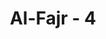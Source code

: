 ---
title: "Al-Fajr - 4"
no: 4
arabic_no: ٤
ayah: وَالَّيْلِ اِذَا يَسْرِۚ
translation: "demi malam apabila berlalu."
tafsir: "Selanjutnya Allah bersumpah dengan \"malam ketika berlalu\". Malam yang dimaksud adalah malam ketika jamaah haji sudah berlalu dari 'Arafah dan singgah di Muzdalifah dalam perjalanan menuju Mina dalam pelaksanaan ibadah haji.\n\nDemikianlah Allah bersumpah dengan hari-hari dalam pelaksanaan ibadah haji untuk menunjukkan bahwa ibadah haji itu besar maknanya dalam pandangan Allah. Hal itu karena ibadah haji itu mengingatkan manusia tentang adanya kematian. Dengan ingat kematian, manusia diharapkan beriman dan berbuat baik.\n\nAyat ini juga bisa ditafsirkan bahwa Allah bersumpah dengan hari-hari yang terus silih berganti untuk menunjukkan bahwa Allah Mahakuasa memelihara dan mengelola alam. Bila sudah tiba waktunya, yaitu hari Kiamat, Ia Mahakuasa pula menghancurkannya dan menghidupkannya kembali"
---